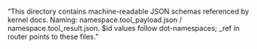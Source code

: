 “This directory contains machine-readable JSON schemas referenced by kernel docs.
Naming: namespace.tool_payload.json / namespace.tool_result.json.
$id values follow dot-namespaces; _ref in router points to these files.”